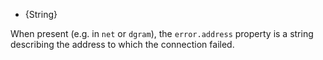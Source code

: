 
* {String}

When present (e.g. in `net` or `dgram`), the `error.address` property is a string
describing the address to which the connection failed.

